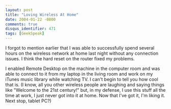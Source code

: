 ```yaml
---
layout: post
title: "Loving Wireless At Home"
date: 2004-01-22 -0800
comments: true
disqus_identifier: 471
tags: [GeekSpeak]
---
```

I forgot to mention earlier that I was able to successfully spend
several hours on the wireless network at home last night without any
connection issues. I think the hard reset on the router fixed my
problems.
 
 I enabled Remote Desktop on the machine in the computer room and was
able to connect to it from my laptop in the living room and work on my
iTunes music library while watching TV. I can't begin to tell you how
cool that is. (I know, all you other wireless people are laughing and
saying things like "Welcome to the 21st century!" but, in my defense, I
use this stuff all the time at work, I just never got into it at home.
Now that I've got it, I'm liking it. Next stop, tablet PC?)
